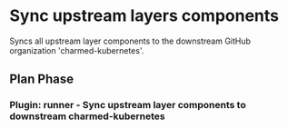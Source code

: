 # Sync upstream layers components
Syncs all upstream layer components to the downstream GitHub organization
'charmed-kubernetes'.

## Plan Phase
### Plugin: **runner** - Sync upstream layer components to downstream charmed-kubernetes
